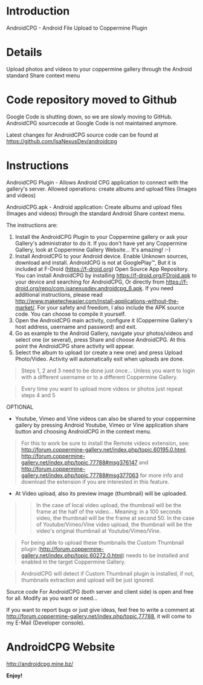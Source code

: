 # Introduction #

AndroidCPG - Android File Upload to Coppermine Plugin


# Details #

Upload photos and videos to your coppermine gallery through the Android standard Share context menu

# Code repository moved to Github #

Google Code is shutting down, so we are slowly moving to GitHub. AndroidCPG sourcecode at Google Code is not maintained anymore.

Latest changes for AndroidCPG source code can be found at https://github.com/IsaNexusDev/androidcpg

# Instructions #

AndroidCPG Plugin - Allows Android CPG application to connect with the gallery's server. Allowed operations: create albums and upload files (Images and videos)

AndroidCPG.apk - Android application: Create albums and upload files (Images and videos) through the standard Android Share context menu.

The instructions are:

  1. Install the AndroidCPG Plugin to your Coppermine gallery or ask your Gallery's administrator to do it. If you don't have yet any Coppermine Gallery, look at Coppermine Gallery Website... It's amazing! :-)
  1. Install AndroidCPG to your Android device. Enable Unknown sources, download and install. AndroidCPG is not at GooglePlay™, But it is included at F-Droid (https://f-droid.org) Open Source App Repository. You can install AndroidCPG by installing https://f-droid.org/FDroid.apk to your device and searching for AndroidCPG, Or directly from https://f-droid.org/repo/com.isanexusdev.androidcpg_6.apk. If you need additional instructions, please read http://www.maketecheasier.com/install-applications-without-the-market/. For your safety and freedom, I also include the APK source code. You can choose to compile it yourself.
  1. Open the AndroidCPG main activity, configure it (Coppermine Gallery's host address, username and password) and exit.
  1. Go as example to the Android Gallery, navigate your photos/videos and select one (or several), press Share and choose AndroidCPG. At this point the AndroidCPG share activity will appear.
  1. Select the album to upload (or create a new one) and press Upload Photo/Video. Activity will automatically exit when uploads are done.


> Steps 1, 2 and 3 need to be done just once... Unless you want to login with a different username or to a different Coppermine Gallery.

> Every time you want to upload more videos or photos just repeat steps 4 and 5


OPTIONAL

  * Youtube, Vimeo and Vine videos can also be shared to your coppermine gallery by pressing Android Youtube, Vimeo or Vine application share button and choosing AndroidCPG in the context menu.

> For this to work be sure to install the Remote videos extension, see: http://forum.coppermine-gallery.net/index.php/topic,60195.0.html, http://forum.coppermine-gallery.net/index.php/topic,77788#msg376147 and http://forum.coppermine-gallery.net/index.php/topic,77788#msg377063 for more info and download the extension if you are interested in this feature.

  * At Video upload, also its preview image (thumbnail) will be uploaded.
> > In the case of local video upload, the thumbnail will be the frame at the half of the video... Meaning: in a 100 seconds video, the thumbnail will be the frame at second 50.
> > In the case of Youtube/Vimeo/Vine video upload, the thumbnail will be the video's original thumbnail at Youtube/Vimeo/Vine.


> For being able to upload these thumbnails the Custom Thumbnail plugin (http://forum.coppermine-gallery.net/index.php/topic,60272.0.html) needs to be installed and enabled in the target Coppermine Gallery.

> AndroidCPG will detect if Custom Thumbnail plugin is installed, if not, thumbnails extraction and upload will be just ignored.


Source code For AndroidCPG (both server and client side) is open and free for all. Modify as you want or need...

If you want to report bugs or just give ideas, feel free to write a comment at http://forum.coppermine-gallery.net/index.php/topic,77788, it will come to my E-Mail (Developer console).

# AndroidCPG Website #

http://androidcpg.mine.bz/


**Enjoy!**